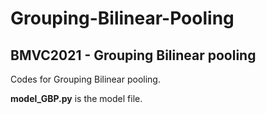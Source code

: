 # Grouping-Bilinear-Pooling
BMVC2021 - Grouping Bilinear pooling
-----------------------------------------------------------------------
Codes for Grouping Bilinear pooling.

**model_GBP.py**  is the model file. 
